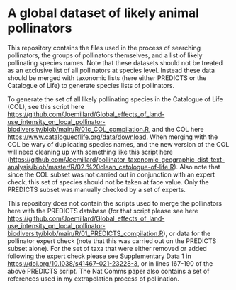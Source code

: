 # A global dataset of likely animal pollinators

This repository contains the files used in the process of searching pollinators, the groups of pollinators themselves, and a list of likely pollinating species names. Note that these datasets should not be treated as an exclusive list of all pollinators at species level. Instead these data should be merged with taxonomic lists (here either PREDICTS or the Catalogue of Life) to generate species lists of pollinators.

To generate the set of all likely pollinating species in the Catalogue of Life (COL), see this script here https://github.com/Joemillard/Global_effects_of_land-use_intensity_on_local_pollinator-biodiversity/blob/main/R/01c_COL_compilation.R, and the COL here https://www.catalogueoflife.org/data/download. When merging with the COL be wary of duplicating species names, and the new version of the COL will need cleaning up with something like this script here (https://github.com/Joemillard/pollinator_taxonomic_geographic_dist_text-analysis/blob/master/R/02.%20clean_catologue-of-life.R). Also note that since the COL subset was not carried out in conjunction with an expert check, this set of species should not be taken at face value. Only the PREDICTS subset was manually checked by a set of experts.

This repository does not contain the scripts used to merge the pollinators here with the PREDICTS database (for that script please see here https://github.com/Joemillard/Global_effects_of_land-use_intensity_on_local_pollinator-biodiversity/blob/main/R/01_PREDICTS_compilation.R), or data for the pollinator expert check (note that this was carried out on the PREDICTS subset alone). For the set of taxa that were either removed or added following the expert check please see Supplementary Data 1 in https://doi.org/10.1038/s41467-021-23228-3, or in lines 167-190 of the above PREDICTS script. The Nat Comms paper also contains a set of references used in my extrapolation process of pollination.



